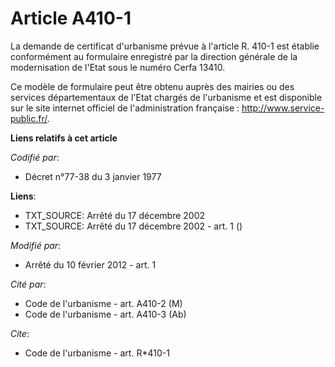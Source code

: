 # Article A410-1

La demande de certificat d'urbanisme prévue à l'article R. 410-1 est établie conformément au formulaire enregistré par la
direction générale de la modernisation de l'Etat sous le numéro Cerfa 13410. 

Ce modèle de formulaire peut être obtenu auprès des mairies ou des services départementaux de l'Etat chargés de l'urbanisme
et est disponible sur le site internet officiel de l'administration française :  http://www.service-public.fr/.

**Liens relatifs à cet article**

_Codifié par_:

  - Décret n°77-38 du 3 janvier 1977

**Liens**:

  - TXT_SOURCE: Arrêté du 17 décembre 2002
  - TXT_SOURCE: Arrêté du 17 décembre 2002 - art. 1 ()

_Modifié par_:

  - Arrêté du 10 février 2012 - art. 1

_Cité par_:

  - Code de l'urbanisme - art. A410-2 (M)
  - Code de l'urbanisme - art. A410-3 (Ab)

_Cite_:

  - Code de l'urbanisme - art. R*410-1
